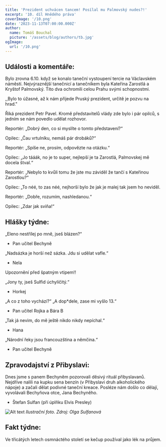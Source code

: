 ```yaml
---
title: 'Prezident uchvácen tancem! Posílal mu Palmovský nudes?!'
excerpt: '10. díl Hnědého práva'
coverImage: '/10.png'
date: '2023-11-13T07:00:00.000Z'
author:
  name: Tomáš Bouchal
  picture: '/assets/blog/authors/tb.jpg'
ogImage:
  url: '/10.png'
---
```

## **Události a komentáře:**

Bylo zrovna 6.10. když se konalo taneční vystoupení tercie na Václavském
náměstí. Nejvýraznější tanečnicí a tanečníkem byla Kateřina Zarostlá a
Kryštof Palmovský. Tito dva ochromili celou Prahu svými schopnostmi.

,,Bylo to úžasné, až k nám přijede Pruský prezident, určitě je pozvu na hrad."

Říká prezident Petr Pavel. Kromě představitelů vlády zde bylo i pár opilců,
s jedním se nám povedlo udělat rozhovor.

Reportér: „Dobrý den, co si myslíte o tomto představení?“

Opilec: „Čau vrtulníku, nemáš pár drobáků?“

Reportér: „Spíše ne, prosím, odpovězte na otázku.“

Opilec: „Jo tááák, no je to super, nejlepší je ta Zarostlá, Palmovskej mě
docela štval.“

Reportér: „Nebylo to kvůli tomu že jste mu záviděl že tančí s Kateřinou
Zarostlou?“

Opilec: „To néé, to zas néé, nejhorší bylo že jak je malej tak jsem ho neviděl.

Reportér: „Dobře, rozumím, nashledanou.“

Opilec: „Zdar jak sviňa!“

## **Hlášky týdne:**

„Eleno nestřílej po mně, jseš blázen?“

- Pan učitel Bechyně

„Nadsázka je horší než sázka. Jdu si udělat vafle.“

- Nela

Upozornění před špatným vtipem!!

„Jony ty, jseš Sulfid úchyličitý.“

- Horkej

„A co z toho vychází?“ „A dop*dele, zase mi vyšlo 13.“

- Pan učitel Rojka a Bára B

„Tak já nevim, do mě ještě nikdo nikdy nepíchal.“

- Hana

„Národní řeky jsou francouzština a němčina.“

- Pan učitel Bechyně

## **Zpravodajství z Přibyslavi:**

Dnes jsme s panem Bechyněm pozorovali děsivý rituál přibyslavanů.
Nejdříve nalili na kupku sena benzín (v Přibyslavi druh alkoholického
nápoje) a začali dělat podivné taneční kreace. Posléze nám došlo co dělají,
vyvolávali Bechyňova otce, Jana Bechyněho.

- Štefan Sulfan (při úplňku Elvis Presley)

![Alt text](../ilufot10.png)
*Ilustrační foto. Zdroj: Olga Sulfanová*

## **Fakt týdne:**

Ve třicátých letech osmnáctého století se kečup používal jako lék na
průjem.